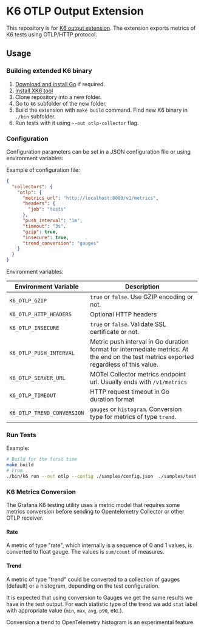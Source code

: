 # K6 OTLP Output Extension

This repository is for [K6 output extension](https://k6.io/docs/extensions/). The extension exports metrics of K6 tests using OTLP/HTTP protocol.

## Usage

### Building extended K6 binary

1. [Download and install Go](https://go.dev/doc/install) if required.
2. [Install XK6 tool](https://github.com/grafana/xk6/?tab=readme-ov-file#install-xk6)
3. Clone repository into a new folder.
4. Go to `k6` subfolder of the new folder.
5. Build the extension with `make build` command. Find new K6 binary in `./bin` subfolder.
6. Run tests with it using `--out otlp-collector` flag.

### Configuration

Configuration parameters can be set in a JSON configuration file or using environment variables:

Example of configuration file:

```json
{
  "collectors": {
    "otlp": {
      "metrics_url": "http://localhost:8080/v1/metrics",
      "headers": {
        "job": "tests"
      },
      "push_interval": "1m",
      "timeout": "3s",
      "gzip": true,
      "insecure": true,
      "trend_conversion": "gauges"
    }
  }
}
```

Environment variables:

| Environment Variable       | Description |
|-------------------------   |-------------|
| `K6_OTLP_GZIP`             | `true` or `false`. Use GZIP encoding or not.  |
| `K6_OTLP_HTTP_HEADERS`     | Optional HTTP headers |
| `K6_OTLP_INSECURE`         | `true` or `false`. Validate SSL certificate or not. |
| `K6_OTLP_PUSH_INTERVAL`    | Metric push interval in Go duration format for intermediate metrics. At the end on the test metrics exported regardless of this value. |
| `K6_OTLP_SERVER_URL`       | MOTel Collector metrics endpoint url. Usually ends with `/v1/metrics` |
| `K6_OTLP_TIMEOUT`          | HTTP request timeout  in Go duration format |
| `K6_OTLP_TREND_CONVERSION` | `gauges` or `histogram`. Conversion type for metrics of type `trend`. |

### Run Tests

Example:

```sh
# Build for the first time
make build
# From 
./bin/k6 run --out otlp --config ./samples/config.json  ./samples/test.js
```

### K6 Metrics Conversion

The Grafana K6 testing utility uses a metric model that requires some metrics conversion before sending to Opentelemetry Collector or other OTLP receiver.

#### Rate

A metric of type "rate", which internally is a sequence of 0 and 1 values, is converted to float gauge.
The values is `sum/count` of measures.

#### Trend

A metric of type "trend" could be converted to a collection of gauges (default) or a histogram, depending on the test configuration.

It is expected that using conversion to Gauges we get the same results we have in the test output.
For each statistic type of the trend we add `stat` label with appropriate value (`min`, `max`, `avg`, `p90`, etc.).

Conversion a trend to OpenTelemetry histogram is an experimental feature.
